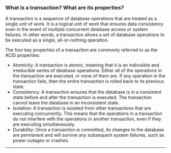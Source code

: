 ### What is a transaction? What are its properties?
A transaction is a sequence of database operations that are treated as a single unit of work. It is a logical unit of work that ensures data consistency even in the event of multiple concurrent database access or system failures. In other words, a transaction allows a set of database operations to be executed as a single, all-or-nothing operation.

The four key properties of a transaction are commonly referred to as the ACID properties:

* Atomicity: A transaction is atomic, meaning that it is an indivisible and irreducible series of database operations. Either all of the operations in the transaction are executed, or none of them are. If any operation in the transaction fails, then the entire transaction is rolled back to its previous state.
* Consistency: A transaction ensures that the database is in a consistent state before and after the transaction is executed. The transaction cannot leave the database in an inconsistent state.
* Isolation: A transaction is isolated from other transactions that are executing concurrently. This means that the operations in a transaction do not interfere with the operations in another transaction, even if they are executing simultaneously.
* Durability: Once a transaction is committed, its changes to the database are permanent and will survive any subsequent system failures, such as power outages or crashes.
---
